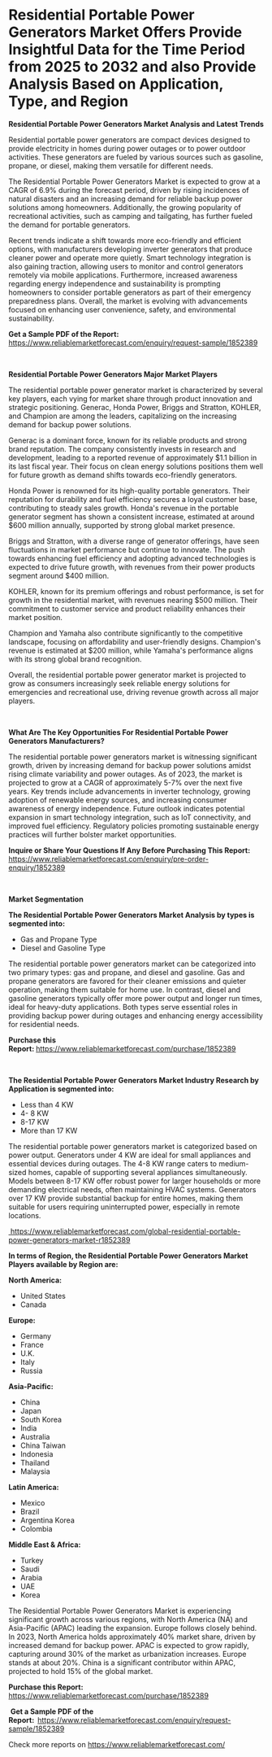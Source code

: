 <p><h1>Residential Portable Power Generators Market Offers Provide Insightful Data for the Time Period from 2025 to 2032 and also Provide Analysis Based on Application, Type, and Region</h1></p><p><strong>Residential Portable Power Generators Market Analysis and Latest Trends</strong></p>
<p><p>Residential portable power generators are compact devices designed to provide electricity in homes during power outages or to power outdoor activities. These generators are fueled by various sources such as gasoline, propane, or diesel, making them versatile for different needs. </p><p>The Residential Portable Power Generators Market is expected to grow at a CAGR of 6.9% during the forecast period, driven by rising incidences of natural disasters and an increasing demand for reliable backup power solutions among homeowners. Additionally, the growing popularity of recreational activities, such as camping and tailgating, has further fueled the demand for portable generators.</p><p>Recent trends indicate a shift towards more eco-friendly and efficient options, with manufacturers developing inverter generators that produce cleaner power and operate more quietly. Smart technology integration is also gaining traction, allowing users to monitor and control generators remotely via mobile applications. Furthermore, increased awareness regarding energy independence and sustainability is prompting homeowners to consider portable generators as part of their emergency preparedness plans. Overall, the market is evolving with advancements focused on enhancing user convenience, safety, and environmental sustainability.</p></p>
<p><strong>Get a Sample PDF of the Report:&nbsp;</strong> <a href="https://www.reliablemarketforecast.com/enquiry/request-sample/1852389?utm_campaign=2603&utm_medium=2&utm_source=Github&utm_content=ia&utm_term=12042025&utm_id=residential-portable-power-generators">https://www.reliablemarketforecast.com/enquiry/request-sample/1852389</a></p>
<p>&nbsp;</p>
<p><strong>Residential Portable Power Generators Major Market Players</strong></p>
<p><p>The residential portable power generator market is characterized by several key players, each vying for market share through product innovation and strategic positioning. Generac, Honda Power, Briggs and Stratton, KOHLER, and Champion are among the leaders, capitalizing on the increasing demand for backup power solutions.</p><p>Generac is a dominant force, known for its reliable products and strong brand reputation. The company consistently invests in research and development, leading to a reported revenue of approximately $1.1 billion in its last fiscal year. Their focus on clean energy solutions positions them well for future growth as demand shifts towards eco-friendly generators.</p><p>Honda Power is renowned for its high-quality portable generators. Their reputation for durability and fuel efficiency secures a loyal customer base, contributing to steady sales growth. Honda's revenue in the portable generator segment has shown a consistent increase, estimated at around $600 million annually, supported by strong global market presence.</p><p>Briggs and Stratton, with a diverse range of generator offerings, have seen fluctuations in market performance but continue to innovate. The push towards enhancing fuel efficiency and adopting advanced technologies is expected to drive future growth, with revenues from their power products segment around $400 million.</p><p>KOHLER, known for its premium offerings and robust performance, is set for growth in the residential market, with revenues nearing $500 million. Their commitment to customer service and product reliability enhances their market position.</p><p>Champion and Yamaha also contribute significantly to the competitive landscape, focusing on affordability and user-friendly designs. Champion's revenue is estimated at $200 million, while Yamaha's performance aligns with its strong global brand recognition.</p><p>Overall, the residential portable power generator market is projected to grow as consumers increasingly seek reliable energy solutions for emergencies and recreational use, driving revenue growth across all major players.</p></p>
<p>&nbsp;</p>
<p><strong>What Are The Key Opportunities For Residential Portable Power Generators Manufacturers?</strong></p>
<p><p>The residential portable power generators market is witnessing significant growth, driven by increasing demand for backup power solutions amidst rising climate variability and power outages. As of 2023, the market is projected to grow at a CAGR of approximately 5-7% over the next five years. Key trends include advancements in inverter technology, growing adoption of renewable energy sources, and increasing consumer awareness of energy independence. Future outlook indicates potential expansion in smart technology integration, such as IoT connectivity, and improved fuel efficiency. Regulatory policies promoting sustainable energy practices will further bolster market opportunities.</p></p>
<p><strong>Inquire or Share Your Questions If Any Before Purchasing This Report:</strong> <a href="https://www.reliablemarketforecast.com/enquiry/pre-order-enquiry/1852389?utm_campaign=2603&utm_medium=2&utm_source=Github&utm_content=ia&utm_term=12042025&utm_id=residential-portable-power-generators">https://www.reliablemarketforecast.com/enquiry/pre-order-enquiry/1852389</a></p>
<p>&nbsp;</p>
<p><strong>Market Segmentation</strong></p>
<p><strong>The Residential Portable Power Generators Market Analysis by types is segmented into:</strong></p>
<p><ul><li>Gas and Propane Type</li><li>Diesel and Gasoline Type</li></ul></p>
<p><p>The residential portable power generators market can be categorized into two primary types: gas and propane, and diesel and gasoline. Gas and propane generators are favored for their cleaner emissions and quieter operation, making them suitable for home use. In contrast, diesel and gasoline generators typically offer more power output and longer run times, ideal for heavy-duty applications. Both types serve essential roles in providing backup power during outages and enhancing energy accessibility for residential needs.</p></p>
<p><strong>Purchase this Report:&nbsp;</strong><a href="https://www.reliablemarketforecast.com/purchase/1852389?utm_campaign=2603&utm_medium=2&utm_source=Github&utm_content=ia&utm_term=12042025&utm_id=residential-portable-power-generators">https://www.reliablemarketforecast.com/purchase/1852389</a></p>
<p>&nbsp;</p>
<p><strong>The Residential Portable Power Generators Market Industry Research by Application is segmented into:</strong></p>
<p><ul><li>Less than 4 KW</li><li>4- 8 KW</li><li>8-17 KW</li><li>More than 17 KW</li></ul></p>
<p><p>The residential portable power generators market is categorized based on power output. Generators under 4 KW are ideal for small appliances and essential devices during outages. The 4-8 KW range caters to medium-sized homes, capable of supporting several appliances simultaneously. Models between 8-17 KW offer robust power for larger households or more demanding electrical needs, often maintaining HVAC systems. Generators over 17 KW provide substantial backup for entire homes, making them suitable for users requiring uninterrupted power, especially in remote locations.</p></p>
<p><a href="https://www.reliablemarketforecast.com/global-residential-portable-power-generators-market-r1852389?utm_campaign=2603&utm_medium=2&utm_source=Github&utm_content=ia&utm_term=12042025&utm_id=residential-portable-power-generators">&nbsp;https://www.reliablemarketforecast.com/global-residential-portable-power-generators-market-r1852389</a></p>
<p><strong>In terms of Region, the Residential Portable Power Generators Market Players available by Region are:</strong></p>
<p>
    <p> <strong> North America: </strong>
        <ul>
            <li>United States</li>
            <li>Canada</li>
        </ul>
        </p> 
    <p> <strong> Europe: </strong>
        <ul>
            <li>Germany</li>
            <li>France</li>
            <li>U.K.</li>
            <li>Italy</li>
            <li>Russia</li>
        </ul>
        </p> 
    <p> <strong> Asia-Pacific: </strong>
        <ul>
            <li>China</li>
            <li>Japan</li>
            <li>South Korea</li>
            <li>India</li>
            <li>Australia</li>
            <li>China Taiwan</li>
            <li>Indonesia</li>
            <li>Thailand</li>
            <li>Malaysia</li>
        </ul>
        </p> 
    <p> <strong> Latin America: </strong>
        <ul>
            <li>Mexico</li>
            <li>Brazil</li>
            <li>Argentina Korea</li>
            <li>Colombia</li>
        </ul>
        </p> 
    <p> <strong> Middle East & Africa: </strong>
        <ul>
            <li>Turkey</li>
            <li>Saudi</li>
            <li>Arabia</li>
            <li>UAE</li>
            <li>Korea</li>
        </ul>
    </p>
    </p>
<p><p>The Residential Portable Power Generators Market is experiencing significant growth across various regions, with North America (NA) and Asia-Pacific (APAC) leading the expansion. Europe follows closely behind. In 2023, North America holds approximately 40% market share, driven by increased demand for backup power. APAC is expected to grow rapidly, capturing around 30% of the market as urbanization increases. Europe stands at about 20%. China is a significant contributor within APAC, projected to hold 15% of the global market.</p></p>
<p><strong>Purchase this Report: </strong><a href="https://www.reliablemarketforecast.com/purchase/1852389?utm_campaign=2603&utm_medium=2&utm_source=Github&utm_content=ia&utm_term=12042025&utm_id=residential-portable-power-generators">https://www.reliablemarketforecast.com/purchase/1852389</a></p>
<p>&nbsp;<strong>Get a Sample PDF of the Report:&nbsp;&nbsp;</strong><a href="https://www.reliablemarketforecast.com/enquiry/request-sample/1852389?utm_campaign=2603&utm_medium=2&utm_source=Github&utm_content=ia&utm_term=12042025&utm_id=residential-portable-power-generators">https://www.reliablemarketforecast.com/enquiry/request-sample/1852389</a></p>
<p><strong></strong></p>
<p>Check more reports on <a href="https://www.reliablemarketforecast.com/?utm_campaign=2603&utm_medium=2&utm_source=Github&utm_content=ia&utm_term=12042025&utm_id=residential-portable-power-generators">https://www.reliablemarketforecast.com/</a></p>